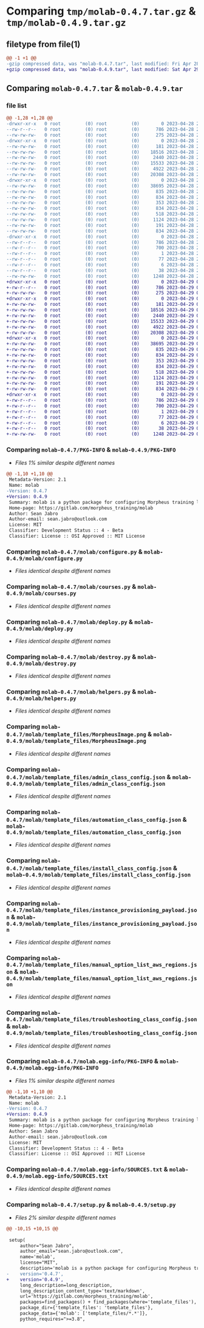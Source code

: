 # Comparing `tmp/molab-0.4.7.tar.gz` & `tmp/molab-0.4.9.tar.gz`

## filetype from file(1)

```diff
@@ -1 +1 @@
-gzip compressed data, was "molab-0.4.7.tar", last modified: Fri Apr 28 22:52:09 2023, max compression
+gzip compressed data, was "molab-0.4.9.tar", last modified: Sat Apr 29 03:19:32 2023, max compression
```

## Comparing `molab-0.4.7.tar` & `molab-0.4.9.tar`

### file list

```diff
@@ -1,28 +1,28 @@
-drwxr-xr-x   0 root         (0) root         (0)        0 2023-04-28 22:52:09.548351 molab-0.4.7/
--rw-r--r--   0 root         (0) root         (0)      786 2023-04-28 22:52:09.547351 molab-0.4.7/PKG-INFO
--rw-rw-rw-   0 root         (0) root         (0)      275 2023-04-28 22:51:53.000000 molab-0.4.7/README.md
-drwxr-xr-x   0 root         (0) root         (0)        0 2023-04-28 22:52:09.542351 molab-0.4.7/molab/
--rw-rw-rw-   0 root         (0) root         (0)      181 2023-04-28 22:51:53.000000 molab-0.4.7/molab/__init__.py
--rw-rw-rw-   0 root         (0) root         (0)    18516 2023-04-28 22:51:53.000000 molab-0.4.7/molab/configure.py
--rw-rw-rw-   0 root         (0) root         (0)     2440 2023-04-28 22:51:53.000000 molab-0.4.7/molab/courses.py
--rw-rw-rw-   0 root         (0) root         (0)    15533 2023-04-28 22:51:53.000000 molab-0.4.7/molab/deploy.py
--rw-rw-rw-   0 root         (0) root         (0)     4922 2023-04-28 22:51:53.000000 molab-0.4.7/molab/destroy.py
--rw-rw-rw-   0 root         (0) root         (0)    20308 2023-04-28 22:51:53.000000 molab-0.4.7/molab/helpers.py
-drwxr-xr-x   0 root         (0) root         (0)        0 2023-04-28 22:52:09.547351 molab-0.4.7/molab/template_files/
--rw-rw-rw-   0 root         (0) root         (0)    38695 2023-04-28 22:51:53.000000 molab-0.4.7/molab/template_files/MorpheusImage.png
--rw-rw-rw-   0 root         (0) root         (0)      835 2023-04-28 22:51:53.000000 molab-0.4.7/molab/template_files/admin_class_config.json
--rw-rw-rw-   0 root         (0) root         (0)      834 2023-04-28 22:51:53.000000 molab-0.4.7/molab/template_files/automation_class_config.json
--rw-rw-rw-   0 root         (0) root         (0)      353 2023-04-28 22:51:53.000000 molab-0.4.7/molab/template_files/git_auth_type_pat.json
--rw-rw-rw-   0 root         (0) root         (0)      834 2023-04-28 22:51:53.000000 molab-0.4.7/molab/template_files/install_class_config.json
--rw-rw-rw-   0 root         (0) root         (0)      518 2023-04-28 22:51:53.000000 molab-0.4.7/molab/template_files/instance_provisioning_payload.json
--rw-rw-rw-   0 root         (0) root         (0)     1124 2023-04-28 22:51:53.000000 molab-0.4.7/molab/template_files/manual_option_list_aws_regions.json
--rw-rw-rw-   0 root         (0) root         (0)      191 2023-04-28 22:51:53.000000 molab-0.4.7/molab/template_files/platform_setup.json
--rw-rw-rw-   0 root         (0) root         (0)      834 2023-04-28 22:51:53.000000 molab-0.4.7/molab/template_files/troubleshooting_class_config.json
-drwxr-xr-x   0 root         (0) root         (0)        0 2023-04-28 22:52:09.544351 molab-0.4.7/molab.egg-info/
--rw-r--r--   0 root         (0) root         (0)      786 2023-04-28 22:52:09.000000 molab-0.4.7/molab.egg-info/PKG-INFO
--rw-r--r--   0 root         (0) root         (0)      700 2023-04-28 22:52:09.000000 molab-0.4.7/molab.egg-info/SOURCES.txt
--rw-r--r--   0 root         (0) root         (0)        1 2023-04-28 22:52:09.000000 molab-0.4.7/molab.egg-info/dependency_links.txt
--rw-r--r--   0 root         (0) root         (0)       77 2023-04-28 22:52:09.000000 molab-0.4.7/molab.egg-info/requires.txt
--rw-r--r--   0 root         (0) root         (0)        6 2023-04-28 22:52:09.000000 molab-0.4.7/molab.egg-info/top_level.txt
--rw-r--r--   0 root         (0) root         (0)       38 2023-04-28 22:52:09.548351 molab-0.4.7/setup.cfg
--rw-rw-rw-   0 root         (0) root         (0)     1248 2023-04-28 22:51:53.000000 molab-0.4.7/setup.py
+drwxr-xr-x   0 root         (0) root         (0)        0 2023-04-29 03:19:32.772611 molab-0.4.9/
+-rw-r--r--   0 root         (0) root         (0)      786 2023-04-29 03:19:32.771694 molab-0.4.9/PKG-INFO
+-rw-rw-rw-   0 root         (0) root         (0)      275 2023-04-29 03:19:16.000000 molab-0.4.9/README.md
+drwxr-xr-x   0 root         (0) root         (0)        0 2023-04-29 03:19:32.766194 molab-0.4.9/molab/
+-rw-rw-rw-   0 root         (0) root         (0)      181 2023-04-29 03:19:16.000000 molab-0.4.9/molab/__init__.py
+-rw-rw-rw-   0 root         (0) root         (0)    18516 2023-04-29 03:19:16.000000 molab-0.4.9/molab/configure.py
+-rw-rw-rw-   0 root         (0) root         (0)     2440 2023-04-29 03:19:16.000000 molab-0.4.9/molab/courses.py
+-rw-rw-rw-   0 root         (0) root         (0)    15533 2023-04-29 03:19:16.000000 molab-0.4.9/molab/deploy.py
+-rw-rw-rw-   0 root         (0) root         (0)     4922 2023-04-29 03:19:16.000000 molab-0.4.9/molab/destroy.py
+-rw-rw-rw-   0 root         (0) root         (0)    20308 2023-04-29 03:19:16.000000 molab-0.4.9/molab/helpers.py
+drwxr-xr-x   0 root         (0) root         (0)        0 2023-04-29 03:19:32.771694 molab-0.4.9/molab/template_files/
+-rw-rw-rw-   0 root         (0) root         (0)    38695 2023-04-29 03:19:16.000000 molab-0.4.9/molab/template_files/MorpheusImage.png
+-rw-rw-rw-   0 root         (0) root         (0)      835 2023-04-29 03:19:16.000000 molab-0.4.9/molab/template_files/admin_class_config.json
+-rw-rw-rw-   0 root         (0) root         (0)      834 2023-04-29 03:19:16.000000 molab-0.4.9/molab/template_files/automation_class_config.json
+-rw-rw-rw-   0 root         (0) root         (0)      353 2023-04-29 03:19:16.000000 molab-0.4.9/molab/template_files/git_auth_type_pat.json
+-rw-rw-rw-   0 root         (0) root         (0)      834 2023-04-29 03:19:16.000000 molab-0.4.9/molab/template_files/install_class_config.json
+-rw-rw-rw-   0 root         (0) root         (0)      518 2023-04-29 03:19:16.000000 molab-0.4.9/molab/template_files/instance_provisioning_payload.json
+-rw-rw-rw-   0 root         (0) root         (0)     1124 2023-04-29 03:19:16.000000 molab-0.4.9/molab/template_files/manual_option_list_aws_regions.json
+-rw-rw-rw-   0 root         (0) root         (0)      191 2023-04-29 03:19:16.000000 molab-0.4.9/molab/template_files/platform_setup.json
+-rw-rw-rw-   0 root         (0) root         (0)      834 2023-04-29 03:19:16.000000 molab-0.4.9/molab/template_files/troubleshooting_class_config.json
+drwxr-xr-x   0 root         (0) root         (0)        0 2023-04-29 03:19:32.768027 molab-0.4.9/molab.egg-info/
+-rw-r--r--   0 root         (0) root         (0)      786 2023-04-29 03:19:32.000000 molab-0.4.9/molab.egg-info/PKG-INFO
+-rw-r--r--   0 root         (0) root         (0)      700 2023-04-29 03:19:32.000000 molab-0.4.9/molab.egg-info/SOURCES.txt
+-rw-r--r--   0 root         (0) root         (0)        1 2023-04-29 03:19:32.000000 molab-0.4.9/molab.egg-info/dependency_links.txt
+-rw-r--r--   0 root         (0) root         (0)       77 2023-04-29 03:19:32.000000 molab-0.4.9/molab.egg-info/requires.txt
+-rw-r--r--   0 root         (0) root         (0)        6 2023-04-29 03:19:32.000000 molab-0.4.9/molab.egg-info/top_level.txt
+-rw-r--r--   0 root         (0) root         (0)       38 2023-04-29 03:19:32.772611 molab-0.4.9/setup.cfg
+-rw-rw-rw-   0 root         (0) root         (0)     1248 2023-04-29 03:19:16.000000 molab-0.4.9/setup.py
```

### Comparing `molab-0.4.7/PKG-INFO` & `molab-0.4.9/PKG-INFO`

 * *Files 1% similar despite different names*

```diff
@@ -1,10 +1,10 @@
 Metadata-Version: 2.1
 Name: molab
-Version: 0.4.7
+Version: 0.4.9
 Summary: molab is a python package for configuring Morpheus training lab environments.
 Home-page: https://gitlab.com/morpheus_training/molab
 Author: Sean Jabro
 Author-email: sean.jabro@outlook.com
 License: MIT
 Classifier: Development Status :: 4 - Beta
 Classifier: License :: OSI Approved :: MIT License
```

### Comparing `molab-0.4.7/molab/configure.py` & `molab-0.4.9/molab/configure.py`

 * *Files identical despite different names*

### Comparing `molab-0.4.7/molab/courses.py` & `molab-0.4.9/molab/courses.py`

 * *Files identical despite different names*

### Comparing `molab-0.4.7/molab/deploy.py` & `molab-0.4.9/molab/deploy.py`

 * *Files identical despite different names*

### Comparing `molab-0.4.7/molab/destroy.py` & `molab-0.4.9/molab/destroy.py`

 * *Files identical despite different names*

### Comparing `molab-0.4.7/molab/helpers.py` & `molab-0.4.9/molab/helpers.py`

 * *Files identical despite different names*

### Comparing `molab-0.4.7/molab/template_files/MorpheusImage.png` & `molab-0.4.9/molab/template_files/MorpheusImage.png`

 * *Files identical despite different names*

### Comparing `molab-0.4.7/molab/template_files/admin_class_config.json` & `molab-0.4.9/molab/template_files/admin_class_config.json`

 * *Files identical despite different names*

### Comparing `molab-0.4.7/molab/template_files/automation_class_config.json` & `molab-0.4.9/molab/template_files/automation_class_config.json`

 * *Files identical despite different names*

### Comparing `molab-0.4.7/molab/template_files/install_class_config.json` & `molab-0.4.9/molab/template_files/install_class_config.json`

 * *Files identical despite different names*

### Comparing `molab-0.4.7/molab/template_files/instance_provisioning_payload.json` & `molab-0.4.9/molab/template_files/instance_provisioning_payload.json`

 * *Files identical despite different names*

### Comparing `molab-0.4.7/molab/template_files/manual_option_list_aws_regions.json` & `molab-0.4.9/molab/template_files/manual_option_list_aws_regions.json`

 * *Files identical despite different names*

### Comparing `molab-0.4.7/molab/template_files/troubleshooting_class_config.json` & `molab-0.4.9/molab/template_files/troubleshooting_class_config.json`

 * *Files identical despite different names*

### Comparing `molab-0.4.7/molab.egg-info/PKG-INFO` & `molab-0.4.9/molab.egg-info/PKG-INFO`

 * *Files 1% similar despite different names*

```diff
@@ -1,10 +1,10 @@
 Metadata-Version: 2.1
 Name: molab
-Version: 0.4.7
+Version: 0.4.9
 Summary: molab is a python package for configuring Morpheus training lab environments.
 Home-page: https://gitlab.com/morpheus_training/molab
 Author: Sean Jabro
 Author-email: sean.jabro@outlook.com
 License: MIT
 Classifier: Development Status :: 4 - Beta
 Classifier: License :: OSI Approved :: MIT License
```

### Comparing `molab-0.4.7/molab.egg-info/SOURCES.txt` & `molab-0.4.9/molab.egg-info/SOURCES.txt`

 * *Files identical despite different names*

### Comparing `molab-0.4.7/setup.py` & `molab-0.4.9/setup.py`

 * *Files 2% similar despite different names*

```diff
@@ -10,15 +10,15 @@
 
 setup(
     author="Sean Jabro",
     author_email="sean.jabro@outlook.com",
     name='molab',
     license="MIT",
     description='molab is a python package for configuring Morpheus training lab environments.',
-    version='0.4.7',
+    version='0.4.9',
     long_description=long_description,
     long_description_content_type='text/markdown',
     url='https://gitlab.com/morpheus_training/molab',
     packages=find_packages() + find_packages(where='template_files'),
     package_dir={'template_files': 'template_files'},
     package_data={'molab': ['template_files/*.*']},
     python_requires=">=3.8",
```

